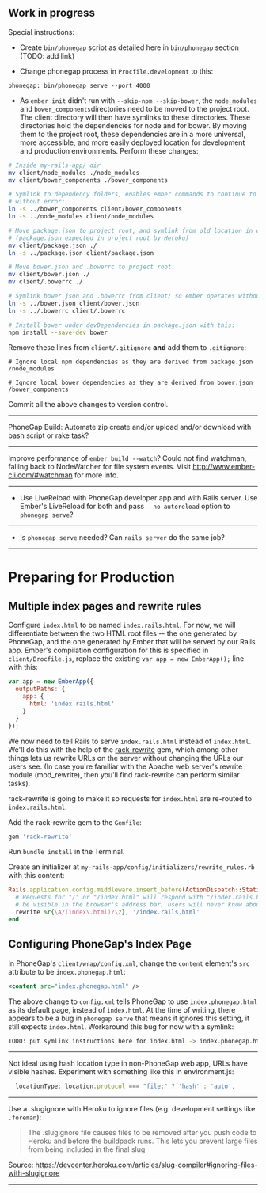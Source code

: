 Work in progress
----------------

Special instructions:

- Create `bin/phonegap` script as detailed here in `bin/phonegap` section (TODO: add link)

- Change phonegap process in `Procfile.development` to this:
```
phonegap: bin/phonegap serve --port 4000
```

- As `ember init` didn't run with `--skip-npm --skip-bower`, the `node_modules` and `bower_components`directories need to be moved to the project root. The client directory will then have symlinks to these directories. These directories hold the dependencies for node and for bower. By moving them to the project root, these dependencies are in a more universal, more accessible, and more easily deployed location for development and production environments. Perform these changes:

```bash
# Inside my-rails-app/ dir
mv client/node_modules ./node_modules
mv client/bower_components ./bower_components

# Symlink to dependency folders, enables ember commands to continue to operate
# without error:
ln -s ../bower_components client/bower_components
ln -s ../node_modules client/node_modules

# Move package.json to project root, and symlink from old location in client/:
# (package.json expected in project root by Heroku)
mv client/package.json ./
ln -s ../package.json client/package.json

# Move bower.json and .bowerrc to project root:
mv client/bower.json ./
mv client/.bowerrc ./

# Symlink bower.json and .bowerrc from client/ so ember operates without error:
ln -s ../bower.json client/bower.json
ln -s ../.bowerrc client/.bowerrc

# Install bower under devDependencies in package.json with this:
npm install --save-dev bower
```

Remove these lines from `client/.gitignore` **and** add them to `.gitignore`:
```
# Ignore local npm dependencies as they are derived from package.json
/node_modules

# Ignore local bower dependencies as they are derived from bower.json
/bower_components
```

Commit all the above changes to version control.

---

PhoneGap Build: Automate zip create and/or upload and/or download with bash script or rake task?

---

Improve performance of `ember build --watch`? Could not find watchman, falling back to NodeWatcher for file system events. Visit http://www.ember-cli.com/#watchman for more info.

---

- Use LiveReload with PhoneGap developer app and with Rails server. Use Ember's LiveReload for both and pass `--no-autoreload` option to `phonegap serve`?

---

- Is `phonegap serve` needed? Can `rails server` do the same job?

---

# Preparing for Production

## Multiple index pages and rewrite rules

Configure `index.html` to be named `index.rails.html`. For now, we will differentiate between the two HTML root files -- the one generated by PhoneGap, and the one generated by Ember that will be served by our Rails app. Ember's compilation configuration for this is specified in `client/Brocfile.js`, replace the existing `var app = new EmberApp();` line with this:

```javascript
var app = new EmberApp({
  outputPaths: {
    app: {
      html: 'index.rails.html'
    }
  }
});
```

We now need to tell Rails to serve `index.rails.html` instead of `index.html`. We'll do this with the help of the [rack-rewrite](https://github.com/jtrupiano/rack-rewrite) gem, which among other things lets us rewrite URLs on the server without changing the URLs our users see. (In case you're familiar with the Apache web server's rewrite module (mod_rewrite), then you'll find rack-rewrite can perform similar tasks).

rack-rewrite is going to make it so requests for `index.html` are re-routed to `index.rails.html`.

Add the rack-rewrite gem to the `Gemfile`:

```ruby
gem 'rack-rewrite'
```

Run `bundle install` in the Terminal.

Create an initializer at `my-rails-app/config/initializers/rewrite_rules.rb` with this content:

```ruby
Rails.application.config.middleware.insert_before(ActionDispatch::Static, Rack::Rewrite) do
  # Requests for "/" or "/index.html" will respond with "/index.rails.html". This won't
  # be visible in the browser's address bar, users will never know about it.
  rewrite %r{\A/(index\.html)?\z}, '/index.rails.html'
end
```

## Configuring PhoneGap's Index Page

In PhoneGap's `client/wrap/config.xml`, change the `content` element's `src` attribute to be `index.phonegap.html`:

```xml
<content src="index.phonegap.html" />
```

The above change to `config.xml` tells PhoneGap to use `index.phonegap.html` as its default page, instead of `index.html`. At the time of writing, there appears to be a bug in `phonegap serve` that means it ignores this setting, it still expects `index.html`. Workaround this bug for now with a symlink:

```bash
TODO: put symlink instructions here for index.html -> index.phonegap.html
```
---

Not ideal using hash location type in non-PhoneGap web app, URLs have visible hashes. Experiment with something like this in environment.js:

```javascript
  locationType: location.protocol === "file:" ? 'hash' : 'auto',
```
---

Use a .slugignore with Heroku to ignore files (e.g. development settings like `.foreman`):

> The .slugignore file causes files to be removed after you push code to Heroku and before the buildpack runs. This lets you prevent large files from being included in the final slug

Source: https://devcenter.heroku.com/articles/slug-compiler#ignoring-files-with-slugignore

---
